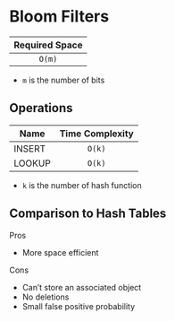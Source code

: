 # Bloom Filters

| Required Space |
| :------------: |
|     `O(m)`     |

- `m` is the number of bits

## Operations

| Name   | Time Complexity |
| ------ | :-------------: |
| INSERT |     `O(k)`      |
| LOOKUP |     `O(k)`      |

- `k` is the number of hash function

## Comparison to Hash Tables

Pros

- More space efficient

Cons

- Can’t store an associated object
- No deletions
- Small false positive probability
